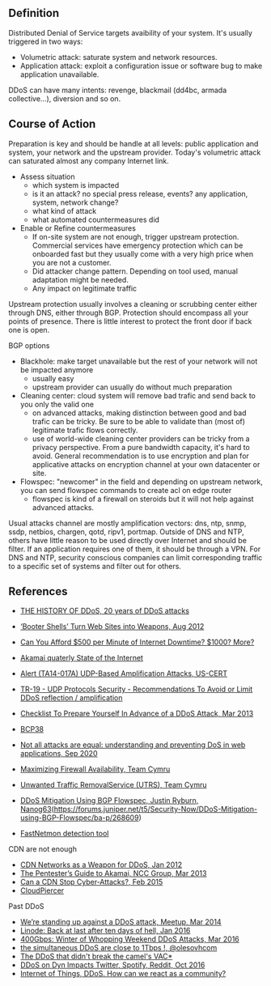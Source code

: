 
## Definition
Distributed Denial of Service targets avaibility of your system. It's usually triggered in two ways:

* Volumetric attack: saturate system and network resources.
* Application attack: exploit a configuration issue or software bug to make application unavailable.

DDoS can have many intents: revenge, blackmail (dd4bc, armada collective...), diversion and so on.

## Course of Action

Preparation is key and should be handle at all levels: public application and system, your network and the upstream provider.
Today's volumetric attack can saturated almost any company Internet link.

* Assess situation
    * which system is impacted 
    * is it an attack? no special press release, events? any application, system, network change?
    * what kind of attack
    * what automated countermeasures did
* Enable or Refine countermeasures
    * If on-site system are not enough, trigger upstream protection. Commercial services have emergency protection which can be onboarded fast but they usually come with a very high price when you are not a customer.
    * Did attacker change pattern. Depending on tool used, manual adaptation might be needed.
    * Any impact on legitimate traffic

Upstream protection usually involves a cleaning or scrubbing center either through DNS, either through BGP.
Protection should encompass all your points of presence. There is little interest to protect the front door if back one is open.

BGP options

* Blackhole: make target unavailable but the rest of your network will not be impacted anymore
    * usually easy
    * upstream provider can usually do without much preparation
* Cleaning center: cloud system will remove bad trafic and send back to you only the valid one
    * on advanced attacks, making distinction between good and bad trafic can be tricky. Be sure to be able to validate than (most of) legitimate trafic flows correctly.
    * use of world-wide cleaning center providers can be tricky from a privacy perspective. From a pure bandwidth capacity, it's hard to avoid. General recommendation is to use encryption and plan for applicative attacks on encryption channel at your own datacenter or site.
* Flowspec: "newcomer" in the field and depending on upstream network, you can send flowspec commands to create acl on edge router
    * flowspec is kind of a firewall on steroids but it will not help against advanced attacks.

Usual attacks channel are mostly amplification vectors: dns, ntp, snmp, ssdp, netbios, chargen, qotd, ripv1, portmap.
Outside of DNS and NTP, others have little reason to be used directly over Internet and should be filter. If an application requires one of them, it should be through a VPN.
For DNS and NTP, security conscious companies can limit corresponding traffic to a specific set of systems and filter out for others.


## References

* [THE HISTORY OF DDoS, 20 years of DDoS attacks](https://www.arbornetworks.com/the-history-of-ddos)
* [‘Booter Shells’ Turn Web Sites into Weapons, Aug 2012](https://krebsonsecurity.com/2012/08/booter-shells-turn-web-sites-into-weapons/)
* [Can You Afford $500 per Minute of Internet Downtime? $1000? More?](https://www.arbornetworks.com/blog/insight/can-you-afford-500-per-minute-of-internet-downtime-1000-more/)
* [Akamai quaterly State of the Internet](https://www.akamai.com/us/en/our-thinking/state-of-the-internet-report/global-state-of-the-internet-security-ddos-attack-reports.jsp)
* [Alert (TA14-017A) UDP-Based Amplification Attacks, US-CERT](https://www.us-cert.gov/ncas/alerts/TA14-017A)
* [TR-19 - UDP Protocols Security - Recommendations To Avoid or Limit DDoS reflection / amplification](https://www.circl.lu/pub/tr-19/)
* [Checklist To Prepare Yourself In Advance of a DDoS Attack, Mar 2013](https://www.whitehatsec.com/blog/checklist-to-prepare-yourself-in-advance-of-a-ddos-attack/)
* [BCP38](http://www.bcp38.info/index.php/Main_Page)
* [Not all attacks are equal: understanding and preventing DoS in web applications, Sep 2020](https://r2c.dev/blog/2020/understanding-and-preventing-dos-in-web-apps/)

* [Maximizing Firewall Availability, Team Cymru](http://www.cymru.com/gillsr/documents/maximizing-firewall-availability.htm)
* [Unwanted Traffic RemovalService (UTRS), Team Cymru](https://team-cymru.com/community-services/utrs/)
* [DDoS Mitigation Using BGP Flowspec, Justin Ryburn, Nanog63](https://nanog.org/sites/default/files/tuesday_general_ddos_ryburn_63.16.pdf)(https://forums.juniper.net/t5/Security-Now/DDoS-Mitigation-using-BGP-Flowspec/ba-p/268609)
* [FastNetmon detection tool](https://fastnetmon.com/)

CDN are not enough

* [CDN Networks as a Weapon for DDoS, Jan 2012](https://blog.radware.com/security/2012/01/cdn-networks-as-a-weapon-for-ddos/)
* [The Pentester’s Guide to Akamai, NCC Group, Mar 2013](https://dl.packetstormsecurity.net/papers/attack/the_pentesters_guide_to_akamai.pdf)
* [Can a CDN Stop Cyber-Attacks?, Feb 2015](https://blog.radware.com/security/2015/02/can-a-cdn-stop-cyber-attacks/)
* [CloudPiercer](https://cloudpiercer.org/)

Past DDoS

* [We’re standing up against a DDoS attack, Meetup, Mar 2014](http://blog.meetup.com/were-standing-up-against-a-ddos-attack/)
* [Linode: Back at last after ten days of hell, Jan 2016](http://www.theregister.co.uk/2016/01/04/linode_back_at_last_after_ten_days_of_hell/)
* [400Gbps: Winter of Whopping Weekend DDoS Attacks, Mar 2016](https://blog.cloudflare.com/a-winter-of-400gbps-weekend-ddos-attacks/)
* [the simultaneous DDoS are close to 1Tbps !, @olesovhcom](https://twitter.com/olesovhcom/status/778830571677978624)
* [The DDoS that didn't break the camel's VAC*](https://www.ovh.com/us/news/articles/a2367.the-ddos-that-didnt-break-the-camels-vac)
* [DDoS on Dyn Impacts Twitter, Spotify, Reddit, Oct 2016](https://krebsonsecurity.com/2016/10/ddos-on-dyn-impacts-twitter-spotify-reddit/)
* [Internet of Things, DDoS. How can we react as a community?](https://securityblob.blogspot.ca/2016/10/internet-of-things-ddos-how-can-we.html)
